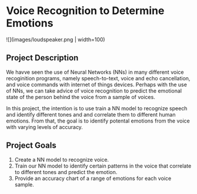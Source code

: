 # Voice Recognition to Determine Emotions

![](images/loudspeaker.png | width=100)

## Project Description

We havve seen the use of Neural Networks (NNs) in many different voice recoginition programs, namely speech-to-text, voice and echo cancellation, and voice commands with internet of things devices. Perhaps with the use of NNs, we can take advice of voice recognition to predict the emotional state of the person behind the voice from a sample of voices.

In this project, the intention is to use train a NN model to recognize speech and identify different tones and and correlate them to different human emotions. From that, the goal is to identify potental emotions from the voice with varying levels of accuracy.

## Project Goals

1. Create a NN model to recognize voice.
2. Train our NN model to identify certain patterns in the voice that correlate to different tones and predict the emotion.
3. Provide an accuracy chart of a range of emotions for each voice sample.
